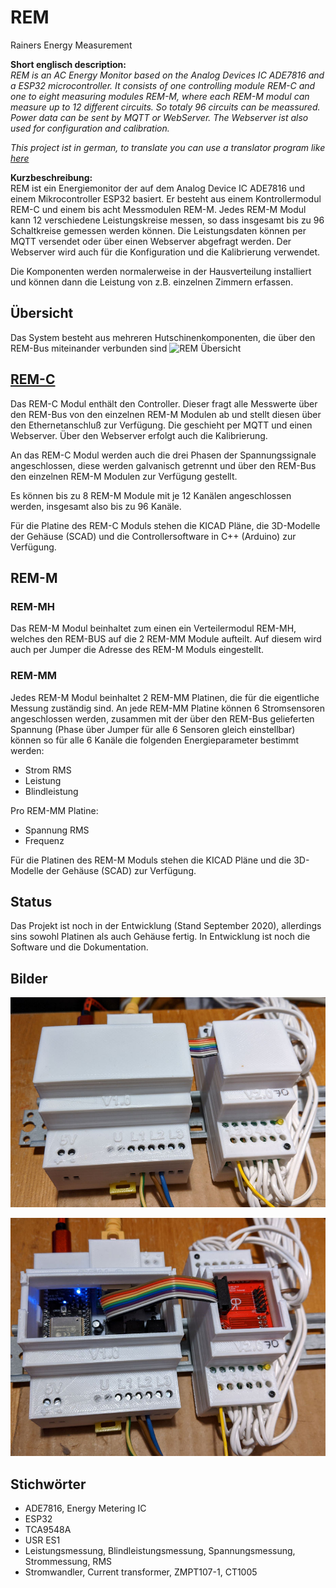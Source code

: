 # REM
Rainers Energy Measurement

**Short englisch description:**  
*REM is an AC Energy Monitor based on the Analog Devices IC ADE7816 and a 
ESP32 microcontroller. It consists of one controlling module REM-C and one
to eight measuring modules REM-M, where each REM-M modul can measure up to 
12 different circuits. So totaly 96 circuits can be meassured.
Power data can be sent by MQTT or WebServer. The Webserver ist also used for configuration and calibration.*

*This project ist in german, to translate you can use a translator program like [here](https://translate.google.com/translate?hl=de&sl=auto&tl=en&u=https%3A%2F%2Fgithub.com%2FRrPt%2FREM)*

**Kurzbeschreibung:**  
REM ist ein Energiemonitor der auf dem Analog Device IC ADE7816 und einem Mikrocontroller ESP32 basiert.
Er besteht aus einem Kontrollermodul REM-C und einem bis acht Messmodulen REM-M. 
Jedes REM-M Modul kann 12 verschiedene Leistungskreise messen, so dass insgesamt bis zu 
96 Schaltkreise gemessen werden können.
Die Leistungsdaten können per MQTT versendet oder über einen Webserver abgefragt werden.
Der Webserver wird auch für die Konfiguration und die Kalibrierung verwendet.

Die Komponenten werden normalerweise in der Hausverteilung installiert und können dann die Leistung von z.B. einzelnen Zimmern erfassen.

## Übersicht
Das System besteht aus mehreren Hutschinenkomponenten, die über den REM-Bus miteinander verbunden sind
![REM Übersicht](pictures/REM-Übersicht.jpg)

## [REM-C](https://github.com/RrPt/REM/wiki/REM-C) 
Das REM-C Modul enthält den Controller. Dieser fragt alle Messwerte über den 
REM-Bus von den einzelnen REM-M Modulen ab und stellt diesen über den 
Ethernetanschluß zur Verfügung. Die geschieht per MQTT und einen Webserver.
Über den Webserver erfolgt auch die Kalibrierung.

An das REM-C Modul werden auch die drei Phasen der Spannungssignale angeschlossen,
diese werden galvanisch getrennt und über den REM-Bus den einzelnen REM-M Modulen
 zur Verfügung gestellt.

Es können bis zu 8 REM-M Module mit je 12 Kanälen angeschlossen werden, 
insgesamt also bis zu 96 Kanäle.

Für die Platine des REM-C Moduls stehen die KICAD Pläne, 
die 3D-Modelle der Gehäuse (SCAD) und 
die Controllersoftware in C++ (Arduino) zur Verfügung. 

## REM-M
### REM-MH
Das REM-M Modul beinhaltet zum einen ein Verteilermodul REM-MH, 
welches den REM-BUS auf die 2 REM-MM Module aufteilt.
Auf diesem wird auch per Jumper die Adresse des REM-M Moduls eingestellt.
### REM-MM
Jedes REM-M Modul beinhaltet 2 REM-MM Platinen, die für die eigentliche 
Messung zuständig sind.
An jede REM-MM Platine können 6 Stromsensoren angeschlossen werden, 
zusammen mit der über den REM-Bus gelieferten Spannung 
(Phase über Jumper für alle 6 Sensoren gleich einstellbar)
können so für alle 6 Kanäle die folgenden Energieparameter bestimmt werden:
 * Strom RMS
 * Leistung
 * Blindleistung
 
Pro REM-MM Platine:
 * Spannung RMS
 * Frequenz

Für die Platinen des REM-M Moduls stehen die KICAD Pläne und 
die 3D-Modelle der Gehäuse (SCAD) zur Verfügung. 

## Status
Das Projekt ist noch in der Entwicklung (Stand September 2020), 
allerdings sins sowohl Platinen als auch Gehäuse fertig.
In Entwicklung ist noch die Software und die Dokumentation.

## Bilder

![REM01](pictures/REM01.jpg)

![REM02](pictures/REM02.jpg)

## Stichwörter
 * ADE7816, Energy Metering IC
 * ESP32
 * TCA9548A
 * USR ES1
 * Leistungsmessung, Blindleistungsmessung, Spannungsmessung, Strommessung, RMS
 * Stromwandler, Current transformer, ZMPT107-1, CT1005
 
